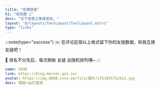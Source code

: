 ```yaml
---
title: "友情链接"
h1: "朋友圈 👭"
desc: "天下快意之事莫若友。"
layout: "@/layouts/ToolLayout/ToolLayout.astro"
type: "links"
---
```


:::note{type="success"}
✉️ 在评论区按以上格式留下你的友链数据，和我互换友链吧！

👭 排名不分先后，每次刷新 友链 会随机排列噢~
:::

```yaml
name: IKUN
link: https://blog.marvel.qzz.io/
avatar: https://img.8888.vvvv.ee/file/图片/1751855752412.jpg
desc: 唱跳rap打篮球
```


